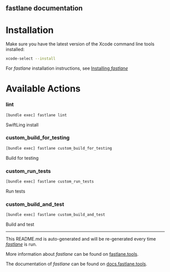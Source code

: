 fastlane documentation
----

# Installation

Make sure you have the latest version of the Xcode command line tools installed:

```sh
xcode-select --install
```

For _fastlane_ installation instructions, see [Installing _fastlane_](https://docs.fastlane.tools/#installing-fastlane)

# Available Actions

### lint

```sh
[bundle exec] fastlane lint
```

SwiftLing install

### custom_build_for_testing

```sh
[bundle exec] fastlane custom_build_for_testing
```

Build for testing

### custom_run_tests

```sh
[bundle exec] fastlane custom_run_tests
```

Run tests

### custom_build_and_test

```sh
[bundle exec] fastlane custom_build_and_test
```

Build and test

----

This README.md is auto-generated and will be re-generated every time [_fastlane_](https://fastlane.tools) is run.

More information about _fastlane_ can be found on [fastlane.tools](https://fastlane.tools).

The documentation of _fastlane_ can be found on [docs.fastlane.tools](https://docs.fastlane.tools).
